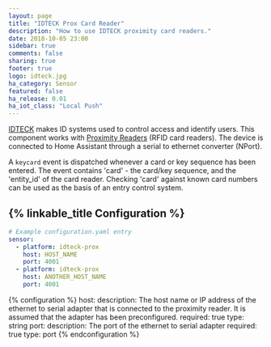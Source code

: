 ```yaml
---
layout: page
title: "IDTECK Prox Card Reader"
description: "How to use IDTECK proximity card readers."
date: 2018-10-05 23:00
sidebar: true
comments: false
sharing: true
footer: true
logo: idteck.jpg 
ha_category: Sensor
featured: false
ha_release: 0.01
ha_iot_class: "Local Push"
---
```


[IDTECK](http://www.idteck.com) makes ID systems used to control access and identify users.  This component works with [Proximity Readers](http://www.idteck.com/en/products/proximity-reader-__-card-%26-tag-__125khz) (RFID card readers). The device is connected to Home Assistant through a serial to ethernet converter (NPort).

A `keycard` event is dispatched whenever a card or key sequence has been entered.  The event contains 'card' - the card/key sequence, and the 'entity_id' of the card reader.  Checking 'card' against known card numbers can be used as the basis of an entry control system.

## {% linkable_title Configuration %}

``` yaml
# Example configuration.yaml entry
sensor:
  - platform: idteck-prox
    host: HOST_NAME
    port: 4001
  - platform: idteck-prox
    host: ANOTHER_HOST_NAME
    port: 4001
```

{% configuration %}
host:
  description: The host name or IP address of the ethernet to serial adapter that is connected to the proximity reader.  It is assumed that the adapter has been preconfigured.
  required: true
  type: string
port:
  description: The port of the ethernet to serial adapter
  required: true
  type: port
{% endconfiguration %}
